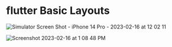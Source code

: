 # flutter Basic Layouts
![Simulator Screen Shot - iPhone 14 Pro - 2023-02-16 at 12 02 11](https://user-images.githubusercontent.com/78723011/219286902-6dcfb7d2-bbf3-4ac1-b269-2ba79d9830fe.png)

![Screenshot 2023-02-16 at 1 08 48 PM](https://user-images.githubusercontent.com/78723011/219299549-2af9667c-3071-4214-a938-ac748187cd49.png)
